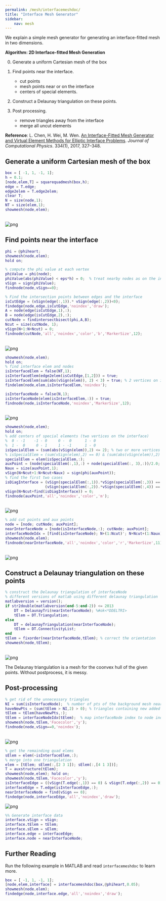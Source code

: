 ```yaml
---
permalink: /mesh/interfacemeshdoc/
title: "Interface Mesh Generator"
sidebar:
    nav: mesh
---
```




We explain a simple mesh generator for generating an interface-fitted mesh in two dimensions. 

**Algorithm:  2D Interface-fitted Mesh Generation**

0. Generate a uniform Cartesian mesh of the box

1. Find points near the interface. 
    - cut points
    - mesh points near or on the interface
    - centers of special elements.

2. Construct a Delaunay triangulation on these points.

3. Post processing. 
    - remove triangles away from the interface
    - merge all uncut elements
    
    

**Reference**: L. Chen, H. Wei, M. Wen. [An Interface-Fitted Mesh Generator and Virtual Element Methods for Elliptic Interface Problems](https://www.math.uci.edu/~chenlong/interface_vem.html). *Journal of Computational Physics*. 334(1), 2017, 327–348.

## Generate a uniform Cartesian mesh of the box


```matlab
box = [ -1, 1, -1, 1];
h = 0.1;
[node,elem,T] = squarequadmesh(box,h);
edge = T.edge;
edge2elem = T.edge2elem;
clear T;
N = size(node,1);
NT = size(elem,1);
showmesh(node,elem);
```


​    
![png](interfacemeshdoc_files/interfacemeshdoc_2_0.png)
​    


## Find points near the interface


```matlab
phi = @phiheart;
showmesh(node,elem);
hold on;

% compute the phi value at each vertex
phiValue = phi(node);
phiValue(abs(phiValue) < eps*h) = 0;  % treat nearby nodes as on the interface
vSign = sign(phiValue);
findnode(node,vSign==0);

% Find the intersection points between edges and the interface
isCutEdge = (vSign(edge(:,1)).* vSign(edge(:,2))<0);
findedge(node,edge,isCutEdge,'noindex','draw');
A = node(edge(isCutEdge,1),:);
B = node(edge(isCutEdge,2),:);
cutNode = findintersectbisect(phi,A,B);
Ncut = size(cutNode, 1);
vSign(N+1:N+Ncut) = 0;
findnode(cutNode,'all','noindex','color','b','MarkerSize',12);
```


​    
![png](interfacemeshdoc_files/interfacemeshdoc_4_0.png)
​    



```matlab
showmesh(node,elem);
hold on;
% find interface elem and nodes
isInterfaceElem = false(NT,1);  
isInterfaceElem(edge2elem(isCutEdge,[1,2])) = true;
isInterfaceElem(sum(abs(vSign(elem)), 2) < 3) = true; % 2 vertices on interface
findelem(node,elem,isInterfaceElem,'noindex');        

isInterfaceNode = false(N,1);
isInterfaceNode(elem(isInterfaceElem,:)) = true;
findnode(node,isInterfaceNode,'noindex','MarkerSize',12);
```


​    
![png](interfacemeshdoc_files/interfacemeshdoc_5_0.png)
​    



```matlab
showmesh(node,elem);
hold on;
% add centers of special elements (two vertices on the interface)
%  0 - -1    -1 - 0     0 -  0      1 - 0
%  1 -  0     0 - 1     1 - -1      1 - 0
isSpecialElem = (sum(abs(vSign(elem)),2) <= 2); % two or more vertices on interfaces
% isSpecialElem = (sum(vSign(elem),2) == 0) & (sum(abs(vSign(elem)),2) == 2);
specialElem = elem(isSpecialElem,:);
auxPoint = (node(specialElem(:,1),:) + node(specialElem(:, 3),:))/2.0;
Naux = size(auxPoint,1);
vSign(N+Ncut+1:N+Ncut+Naux) = sign(phi(auxPoint));
% find the first two cases
isDiagInterface = (vSign(specialElem(:,1)).*vSign(specialElem(:,3)) == -1) | ...
                  (vSign(specialElem(:,2)).*vSign(specialElem(:,4)) == -1);
vSign(N+Ncut+find(isDiagInterface)) = 0;            
findnode(auxPoint,'all','noindex','color','m');
```


​    
![png](interfacemeshdoc_files/interfacemeshdoc_6_0.png)
​    



```matlab
% add cut points and aux points
node = [node; cutNode; auxPoint];
nearInterfaceNode = [node(isInterfaceNode,:); cutNode; auxPoint];
interfaceNodeIdx = [find(isInterfaceNode); N+(1:Ncut)'; N+Ncut+(1:Naux)'];
showmesh(node,elem);
findnode(nearInterfaceNode,'all','noindex','color','r','MarkerSize',11);
```


​    
![png](interfacemeshdoc_files/interfacemeshdoc_7_0.png)
​    


## Construct a Delaunay triangulation on these points


```matlab
% construct the Delaunay triangulation of interfaceNode
% different versions of matlab using different delaunay triangulation
matlabversion = version();
if str2double(matlabversion(end-5:end-2)) <= 2013
    DT = DelaunayTri(nearInterfaceNode); %#ok<*DDELTRI>
    tElem = DT.Triangulation;
else
    DT = delaunayTriangulation(nearInterfaceNode);
    tElem = DT.ConnectivityList;
end
tElem = fixorder(nearInterfaceNode,tElem); % correct the orientation
showmesh(node,tElem);
```


​    
![png](interfacemeshdoc_files/interfacemeshdoc_9_0.png)
​    


The Delaunay triangulation is a mesh for the coonvex hull of the given points. Without postprocess, it is messy. 

## Post-processing


```matlab
% get rid of the unnecessary triangles
NI = sum(isInterfaceNode);  % number of pts of the background mesh near interface
haveNewPts = (sum(tElem > NI,2) > 0); % triangles containing new added vertices
tElem = tElem(haveNewPts,:); 
tElem = interfaceNodeIdx(tElem);  % map interfaceNode index to node index
showmesh(node,tElem,'Facecolor','y');
findnode(node,vSign==0,'noindex');
```


​    
![png](interfacemeshdoc_files/interfacemeshdoc_11_0.png)
​    



```matlab
% get the remainding quad elems
sElem = elem(~isInterfaceElem,:);
% merge into one triangulation
elem = [tElem; sElem(:,[2 3 1]); sElem(:,[4 1 3])];
T = auxstructure(tElem);
showmesh(node,elem); hold on;
showmesh(node,tElem,'Facecolor','y');
isInterfaceEdge = ((vSign(T.edge(:,1)) == 0) & vSign(T.edge(:,2)) == 0);
interfaceEdge = T.edge(isInterfaceEdge,:);
nearInterfaceNode = find(vSign == 0);
findedge(node,interfaceEdge,'all','noindex','draw');
```


![png](interfacemeshdoc_files/interfacemeshdoc_12_0.png)
    



```matlab
%% Generate interface data
interface.vSign = vSign;
interface.tElem = tElem;
interface.sElem = sElem;
interface.edge = interfaceEdge;
interface.node = nearInterfaceNode;
```

## Further Reading

Run the following example in MATLAB and read `interfacemeshdoc` to learn more.


```matlab
box = [ -1, 1, -1, 1];
[node,elem,interface] = interfacemeshdoc(box,@phiheart,0.05);
showmesh(node,elem);
findedge(node,interface.edge,'all','noindex','draw');
```
